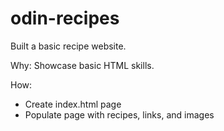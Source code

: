 # odin-recipes
Built a basic recipe website.

Why: Showcase basic HTML skills. 

How: 
- Create index.html page
- Populate page with recipes, links, and images
